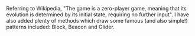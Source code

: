 Referring to Wikipedia, "The game is a zero-player game, meaning that its evolution is determined by its initial state, requiring no further input". 
I have also added plenty of methods which draw some famous (and also simple!) patterns included: Block, Beacon and Glider.
